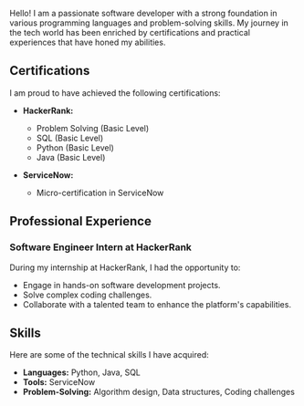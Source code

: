 
Hello! I am a passionate software developer with a strong foundation in various programming languages and problem-solving skills. My journey in the tech world has been enriched by certifications and practical experiences that have honed my abilities.

## Certifications

I am proud to have achieved the following certifications:

- **HackerRank:**
  - Problem Solving (Basic Level)
  - SQL (Basic Level)
  - Python (Basic Level)
  - Java (Basic Level)

- **ServiceNow:**
  - Micro-certification in ServiceNow

## Professional Experience

### Software Engineer Intern at HackerRank

During my internship at HackerRank, I had the opportunity to:
- Engage in hands-on software development projects.
- Solve complex coding challenges.
- Collaborate with a talented team to enhance the platform's capabilities.


## Skills

Here are some of the technical skills I have acquired:

- **Languages:** Python, Java, SQL
- **Tools:** ServiceNow
- **Problem-Solving:** Algorithm design, Data structures, Coding challenges


